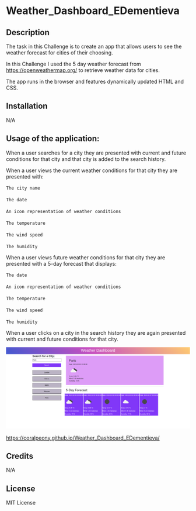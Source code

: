 # Weather_Dashboard_EDementieva

## Description

The task in this Challenge is to create an app that allows users to see the weather forecast for cities of their choosing.

In this Challenge I used the 5 day weather forecast from https://openweathermap.org/ to retrieve weather data for cities.

The app runs in the browser and features dynamically updated HTML and CSS.


## Installation

N/A

## Usage of the application:

When a user searches for a city they are presented with current and future conditions for that city and that city is added to the search history.

When a user views the current weather conditions for that city they are presented with:

    The city name

    The date

    An icon representation of weather conditions

    The temperature

    The wind speed

    The humidity


When a user views future weather conditions for that city they are presented with a 5-day forecast that displays:

    The date

    An icon representation of weather conditions

    The temperature

    The wind speed

    The humidity

When a user clicks on a city in the search history they are again presented with current and future conditions for that city.

![Daily_Planner_App](./assets/images/screenshot.png)

https://coralpeony.github.io/Weather_Dashboard_EDementieva/

## Credits

N/A

## License

MIT License